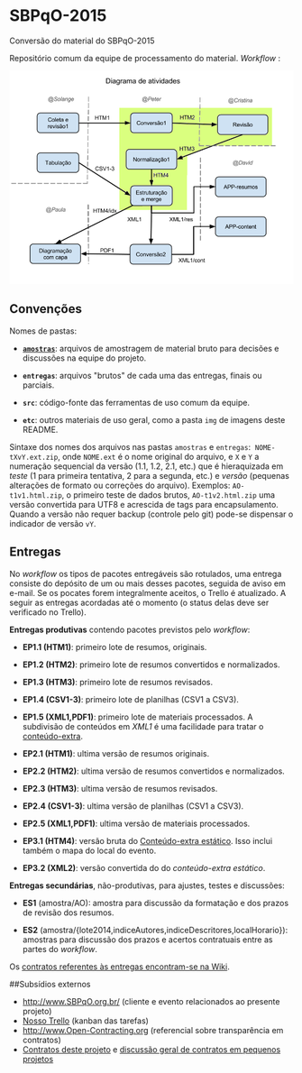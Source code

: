 # SBPqO-2015
Conversão do material do SBPqO-2015

Repositório comum da equipe de processamento do material. *Workflow* :

![alt text](https://github.com/ppKrauss/SBPqO-2015/blob/master/etc/imgs/diagrama1-workflow.png "Logo Title Text 1")

## Convenções

Nomes de pastas:

* [**`amostras`**](./amostras): arquivos de amostragem de material bruto para decisões e discussões na equipe do projeto. 

* **`entregas`**: arquivos "brutos" de cada uma das entregas, finais ou parciais. 

* **`src`**: código-fonte das ferramentas de uso comum da equipe.

* **`etc`**: outros materiais de uso geral, como a pasta `img` de imagens deste README.

Sintaxe dos nomes dos arquivos nas pastas `amostras` e `entregas`:&nbsp; `NOME-tXvY.ext.zip`, onde `NOME.ext` é o nome original do arquivo, e `X` e `Y` a numeração sequencial da versão (1.1, 1.2, 2.1, etc.) que é hieraquizada em *teste* (1 para primeira tentativa, 2 para a segunda, etc.) e *versão* (pequenas alterações de formato ou correções do arquivo). Exemplos: `AO-t1v1.html.zip`, o primeiro teste de dados brutos, `AO-t1v2.html.zip` uma versão convertida para UTF8 e acrescida de tags para encapsulamento. Quando a versão não requer backup (controle pelo git) pode-se dispensar o indicador de versão `vY`.

## Entregas
No *workflow* os tipos de pacotes entregáveis são rotulados, uma entrega consiste do depósito de um ou mais desses pacotes, seguida de aviso em e-mail. Se os pocates forem integralmente aceitos, o Trello é atualizado. A seguir as entregas acordadas até o momento (o status delas deve ser verificado no Trello).

**Entregas produtivas** contendo pacotes previstos pelo *workflow*:

* **EP1.1 (HTM1)**: primeiro lote de resumos, originais.

* **EP1.2 (HTM2)**: primeiro lote de resumos convertidos e normalizados.

* **EP1.3 (HTM3)**: primeiro lote de resumos revisados.

* **EP1.4 (CSV1-3)**: primeiro lote de planilhas (CSV1 a CSV3).

* **EP1.5 (XML1,PDF1)**: primeiro lote de materiais processados. A subdivisão de conteúdos em *XML1* é uma facilidade para tratar o [conteúdo-extra](https://github.com/ppKrauss/SBPqO-2015/wiki/Gloss%C3%A1rio).

* **EP2.1 (HTM1)**: ultima versão de resumos originais.

* **EP2.2 (HTM2)**: ultima versão de resumos convertidos e normalizados.

* **EP2.3 (HTM3)**: ultima versão de resumos revisados.

* **EP2.4 (CSV1-3)**: ultima versão de planilhas (CSV1 a CSV3).

* **EP2.5 (XML1,PDF1)**: ultima versão de materiais processados.

* **EP3.1 (HTM4)**: versão bruta do [Conteúdo-extra estático](https://github.com/ppKrauss/SBPqO-2015/wiki/Gloss%C3%A1rio). Isso inclui também o mapa do local do evento.
* **EP3.2 (XML2)**: versão convertida do do *conteúdo-extra estático*.

**Entregas secundárias**, não-produtivas, para ajustes, testes e discussões:

* **ES1** (amostra/AO):  amostra para discussão da formatação e dos prazos de revisão dos resumos. 

* **ES2** (amostra/{lote2014,indiceAutores,indiceDescritores,localHorario}): amostras para discussão dos prazos e acertos contratuais entre as partes do *workflow*. 

Os [contratos referentes às entregas encontram-se na Wiki](https://github.com/ppKrauss/SBPqO-2015/wiki).

##Subsídios externos
* http://www.SBPqO.org.br/ (cliente e evento relacionados ao presente projeto)
* [Nosso Trello](https://trello.com/b/ST4FS44Z/sbpqo-2015) (kanban das tarefas)
* http://www.Open-Contracting.org (referencial sobre transparência em contratos)
* [Contratos deste projeto](https://github.com/ppKrauss/SBPqO-2015/wiki) e [discussão geral de contratos em pequenos projetos](http://www.xmlfusion.org/wiki-do-mei/Contratos)

